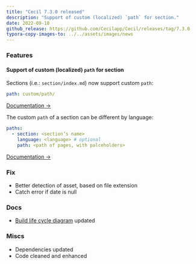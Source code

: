```yaml
---
title: "Cecil 7.3.0 released"
description: "Support of custom (localized) `path` for section."
date: 2022-09-18
github_release: https://github.com/Cecilapp/Cecil/releases/tag/7.3.0
typora-copy-images-to: ../../assets/images/news
---
```


### Features

#### Support of custom (localized) `path` for section

Sections (i.e.: `section/index.md`) now support custom `path`:

```yaml
path: custom/path/
```

[Documentation →](/documentation/content/#predefined-variables)

The custom `path` of a section can be different by language:

```yaml
paths:
  - section: <section’s name>
    language: <language> # optional
    path: <path of pages, with palceholders>
```

[Documentation →](/documentation/configuration/#paths)

### Fix

- Better detection of asset, based on file extension
- Catch error if date is null

### Docs

- [Build life cycle diagram](https://github.com/Cecilapp/Cecil/blob/master/docs/charts/cecil-build-life-cycle.png) updated

### Miscs

- Dependencies updated
- Code cleaned and enhanced
